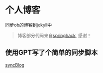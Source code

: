 # 个人博客
同步ob的博客到jekyll中

> 博客部分代码来自[springhack](https://github.com/springhack), 感谢！

## 使用GPT写了个简单的同步脚本
[syncBlog](https://github.com/mMagicker/sync-blog)